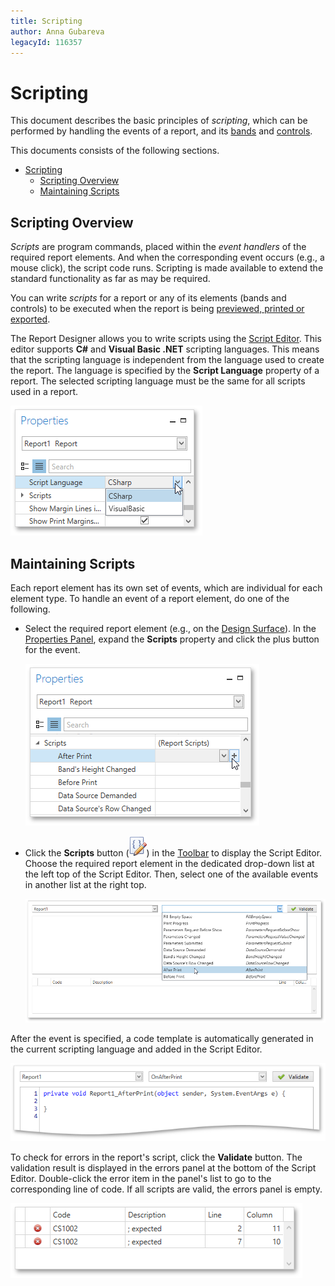 ```yaml
---
title: Scripting
author: Anna Gubareva
legacyId: 116357
---
```

# Scripting
This document describes the basic principles of _scripting_, which can be performed by handling the events of a report, and its [bands](../report-elements/report-bands.md) and [controls](../report-elements/report-controls.md).

This documents consists of the following sections.
- [Scripting](#scripting)
  - [Scripting Overview](#scripting-overview)
  - [Maintaining Scripts](#maintaining-scripts)

<a name="overview"/>

## Scripting Overview
_Scripts_ are program commands, placed within the _event handlers_ of the required report elements. And when the corresponding event occurs (e.g., a mouse click), the script code runs. Scripting is made available to extend the standard functionality as far as may be required.

You can write _scripts_ for a report or any of its elements (bands and controls) to be executed when the report is being [previewed, printed or exported](../document-preview.md).

The Report Designer allows you to write scripts using the [Script Editor](../interface-elements/script-editor.md). This editor supports **C#** and **Visual Basic .NET** scripting languages. This means that the scripting language is independent from the language used to create the report. The language is specified by the **Script Language** property of a report. The selected scripting language must be the same for all scripts used in a report.

![WPFDesigner_ScriptLanguageProperty](../../../../images/img123135.png)

<a name="maintain"/>

## Maintaining Scripts
Each report element has its own set of events, which are individual for each element type. To handle an event of a report element, do one of the following.
* Select the required report element (e.g., on the [Design Surface](../interface-elements/design-surface.md)). In the [Properties Panel](../interface-elements/properties-panel.md), expand the **Scripts** property and click the plus button for the event.
	
	![WPFDesigner_AddingScriptViaPropertiesPanel](../../../../images/img123167.png)
* Click the **Scripts** button (![WPFDesigner_Toolbar_ScriptEditor](../../../../images/img120434.png)) in the [Toolbar](../interface-elements/toolbar.md) to display the Script Editor. Choose the required report element in the dedicated drop-down list at the left top of the Script Editor. Then, select one of the available events in another list at the right top.
	
	![WPFDesigner_AddingScriptViaScriptEditor](../../../../images/img123168.png)

After the event is specified, a code template is automatically generated in the current scripting language and added in the Script Editor.

![WPFDesigner_ScriptTemplate](../../../../images/img123170.png)

To check for errors in the report's script, click the **Validate** button. The validation result is displayed in the errors panel at the bottom of the Script Editor. Double-click the error item in the panel's list to go to the corresponding line of code. If all scripts are valid, the errors panel is empty.

![WPFDesigner_ScriptErrorPanel](../../../../images/img123171.png)
